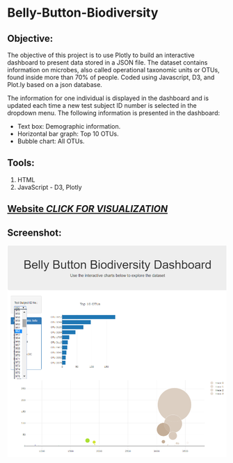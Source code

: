 # Belly-Button-Biodiversity

## **Objective:**
The objective of this project is to use Plotly to build an interactive dashboard to present data stored in a JSON file. The dataset contains information on microbes, also called operational taxonomic units or OTUs, found inside more than 70% of people. Coded using Javascript, D3, and Plot.ly based on a json database.

The information for one individual is displayed in the dashboard and is updated each time a new test subject ID number is selected in the dropdown menu. The following information is presented in the dashboard:
* Text box: Demographic information.
* Horizontal bar graph: Top 10 OTUs.
* Bubble chart: All OTUs.

## **Tools:**
1.	HTML
2.	JavaScript - D3, Plotly

## **[Website *CLICK FOR VISUALIZATION*](https://armin-1337.github.io/Belly-Button-Biodiversity/)**

## **Screenshot:**
![example](Images/html3.png)
